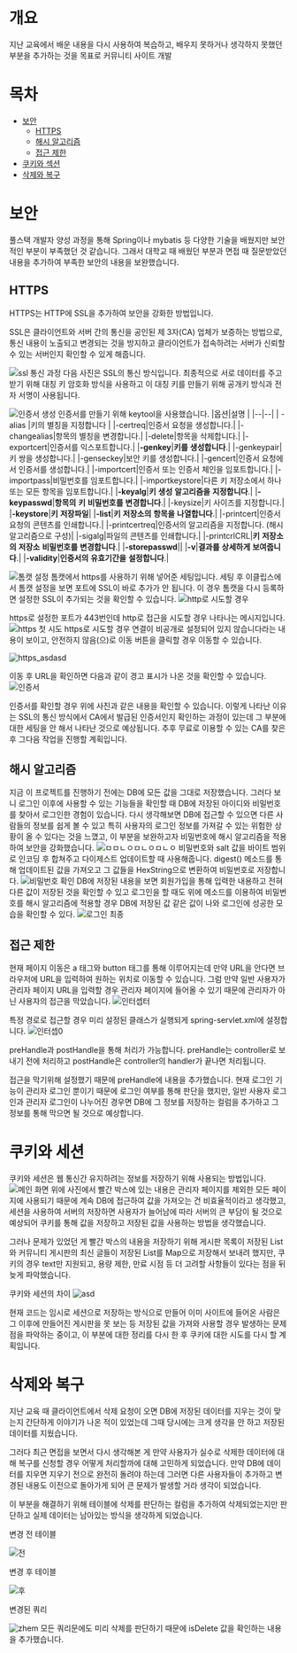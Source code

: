 # 개요
지난 교육에서 배운 내용을 다시 사용하여  복습하고, 배우지 못하거나 생각하지 못했던 부분을 추가하는 것을 목표로 커뮤니티 사이트  개발
# 목차
 - [보안](#보안)
	 - [HTTPS](#https)
	 - [해시 알고리즘](#해시-알고리즘)
	 - [접근 제한](#접근-제한)
 - [쿠키와 섹션](#쿠키와-세션)
 - [삭제와 복구](#삭제와-복구)
# 보안
풀스택 개발자 양성 과정을 통해 Spring이나 mybatis 등 다양한 기술을 배웠지만 보안적인 부분이 부족했던 것 같습니다. 그래서 대학교 때 배웠던 부분과 면접 때 질문받았던 내용을 추가하여 부족한 보안의 내용을 보완했습니다.
## HTTPS
HTTPS는 HTTP에 SSL을 추가하여 보안을 강화한 방법입니다.

SSL은 클라이언트와 서버 간의 통신을 공인된 제 3자(CA) 업체가 보증하는 방법으로, 통신 내용이 노출되고 변경되는 것을 방지하고 클라이언트가 접속하려는 서버가 신뢰할 수 있는 서버인지 확인할 수 있게 해줍니다.

![ssl 통신 과정](https://user-images.githubusercontent.com/38309884/109752936-a68f2d00-7c24-11eb-961e-07ee4af411eb.PNG)
다음 사진은 SSL의 통신 방식입니다. 최종적으로 서로 데이터를 주고받기 위해 대칭 키 암호화 방식을 사용하고 이 대칭 키를 만들기 위해 공개키 방식과 전자 서명이 사용됩니다.

![인증서 생성](https://user-images.githubusercontent.com/38309884/109758148-79e01300-7c2e-11eb-99f5-2582197c5c5c.PNG)
인증서를 만들기 위해 keytool을 사용했습니다.
|옵션|설명  |
|--|--|
| -alias |키의 별칭을 지정합니다  |
|-certreq|인증서  요청을  생성합니다.|
|-changealias|항목의  별칭을  변경합니다.|
|-delete|항목을  삭제합니다.|
|-exportcert|인증서를  익스포트합니다.|
|**-genkey**|**키를**  **생성합니다**.|
|-genkeypair|키  쌍을  생성합니다.|
|-genseckey|보안  키를  생성합니다.|
|-gencert|인증서  요청에서  인증서를  생성합니다.|
|-importcert|인증서  또는  인증서  체인을  임포트합니다.|
|-importpass|비밀번호를  임포트합니다.|
|-importkeystore|다른  키  저장소에서  하나  또는  모든  항목을  임포트합니다.|
|**-keyalg**|**키**  **생성**  **알고리즘을**  **지정합니다**.|
|**-keypasswd**|**항목의**  **키**  **비밀번호를**  **변경합니다**.|
|-keysize|키  사이즈를  지정합니다.|
|**-keystore**|**키**  **저장파일**|
|**-list**|**키**  **저장소의**  **항목을**  **나열합니다**.|
|-printcert|인증서  요청의  콘텐츠를  인쇄합니다.|
|-printcertreq|인증서의  알고리즘을  지정합니다. (해시  알고리즘으로  구성)|
|-sigalg|파일의  콘텐츠를  인쇄합니다.|
|-printcrlCRL|**키**  **저장소의**  **저장소**  **비밀번호를**  **변경합니다**.|
|**-storepasswd**||
|**-v**|**결과를**  **상세하게**  **보여줍니다**.|
|**-validity**|**인증서의**  **유효기간을**  **설정합니다**.|

![톰캣 설정](https://user-images.githubusercontent.com/38309884/109756235-e78a4000-7c2a-11eb-94e5-453fefd65364.PNG)
톰캣에서 https를 사용하기 위해 넣어준 세팅입니다.
세팅 후 이클립스에서 톰캣 설정을 보면 포트에 SSL이 바로 추가가 안 됩니다. 이 경우 톰캣을 다시 등록하면 설정한 SSL이 추가되는 것을 확인할 수 있습니다.
![http로 시도할 경우](https://user-images.githubusercontent.com/38309884/109755643-b2c9b900-7c29-11eb-8f54-a630ebbe7d01.PNG)
  
https로 설정한 포트가 443번인데 http로 접근을 시도할 경우 나타나는 메시지입니다.
![https 첫 시도](https://user-images.githubusercontent.com/38309884/109755644-b2c9b900-7c29-11eb-940c-a41cce6dea4b.PNG)
https로 시도할 경우 연결이 비공개로 설정되어 있지 않습니다라는 내용이 보이고, 안전하지 않음(으)로 이동 버튼을 클릭할 경우 이동할 수 있습니다.
  
![https_asdasd](https://user-images.githubusercontent.com/38309884/109755645-b3624f80-7c29-11eb-88d6-2fe1b38074d6.png)
  
이동 후 URL을 확인하면 다음과 같이 경고 표시가 나온 것을 확인할 수 있습니다.
![인증서](https://user-images.githubusercontent.com/38309884/109755648-b3624f80-7c29-11eb-807f-c57265ac2cc8.PNG)
  
인증서를 확인할 경우 위에 사진과 같은 내용을 확인할 수 있습니다. 이렇게 나타난 이유는 SSL의 통신 방식에서 CA에서 발급된 인증서인지 확인하는 과정이 있는데 그 부분에 대한 세팅을 안 해서 나타난 것으로 예상됩니다. 추후 무료로 이용할 수 있는 CA를 찾은 후 그다음 작업을 진행할 계획입니다.


## 해시 알고리즘
지금 이 프로젝트를 진행하기 전에는 DB에 모든 값을 그대로 저장했습니다. 그러다 보니 로그인 이후에 사용할 수 있는 기능들을 확인할 때 DB에 저장된 아이디와 비밀번호를 찾아서 로그인한 경험이 있습니다. 다시 생각해보면 DB에 접근할 수 있으면 다른 사람들의 정보를 쉽게 볼 수 있고 특히 사용자의 로그인 정보를 가져갈 수 있는 위험한 상황이 올 수 있다는 것을 느꼈고, 이 부분을 보완하고자 비밀번호에 해시 알고리즘을 적용하여 보안을 강화했습니다.
![ㅁㅁㄴㅇㅁㄴㅇㅁㄴㅇ](https://user-images.githubusercontent.com/38309884/109619052-a71fb900-7b7b-11eb-987f-c047cd561f72.PNG)
비밀번호와 salt 값을 바이트 범위로 인코딩 후 합쳐주고 다이제스트 업데이트할 때 사용해줍니다. digest() 메소드를 통해 업데이트된 값을 가져오고 그 값들을  HexString으로 변환하여 비밀번호로 저장합니다.
![비밀번호 확인](https://user-images.githubusercontent.com/38309884/109620630-750f5680-7b7d-11eb-85ca-b88bb521bee2.PNG)
DB에 저장된 내용을 보면 회원가입을 통해 입력한 내용하고 전혀 다른 값이 저장된 것을 확인할 수 있고 로그인을 할 때도 위에 메소드를 이용하여 비밀번호를 해시 알고리즘에 적용할 경우 DB에 저장된 값 같은 값이 나와 로그인에 성공한 모습을 확인할 수 있다.
![로그인 최종](https://user-images.githubusercontent.com/38309884/109625267-74c58a00-7b82-11eb-8a44-66a8e2ee59b8.PNG)
## 접근 제한
현재 페이지 이동은 a 태그와 button 태그를 통해 이루어지는데 만약 URL을 안다면 브라우저에 URL을 입력하여 원하는 위치로 이동할 수 있습니다. 그럼 만약 일반 사용자가 관리자 페이지 URL을 입력할 경우 관리자 페이지에 들어올 수 있기 때문에 관리자가 아닌 사용자의 접근을 막았습니다.
![인터셉터](https://user-images.githubusercontent.com/38309884/109610560-43dc5980-7b70-11eb-9dd6-7b393b76e989.PNG)
  
특정 경로로 접근할 경우 미리 설정된 클래스가 실행되게 spring-servlet.xml에 설정합니다.
![인터셉0](https://user-images.githubusercontent.com/38309884/109610564-4474f000-7b70-11eb-816e-c4f7d2f96e27.PNG)
  
preHandle과 postHandle을 통해 처리가 가능합니다. preHandle는 controller로 보내기 전에 처리하고 postHandle은 controller의 handler가 끝나면 처리됩니다.
  
접근을 막기위해 설정했기 때문에 preHandle에 내용을 추가했습니다. 현재 로그인 기능이 관리자 로그인 뿐이기 때문에 로그인 여부를 통해 판단을 했지만, 일반 사용자 로그인과 관리자 로그인이 나누어진 경우면 DB에 그 정보를 저장하는 컬럼을 추가하고 그 정보를 통해 막으면 될 것으로 예상합니다.
#	쿠키와 세션
쿠키와 세션은 웹 통신간 유지하려는 정보를 저장하기 위해 사용되는 방법입니다.
![메인 화면](https://user-images.githubusercontent.com/38309884/109605288-45a21f00-7b68-11eb-8d8a-0900dd765520.png)
위에 사진에서 빨간 박스에 있는 내용은 관리자 페이지를 제외한 모든 페이지에 사용되기 때문에 계속 DB에 접근하여 값을 가져오는 건 비효율적이라고 생각했고, 세션을 사용하여 서버의 저장하면 사용자가 늘어남에 따라 서버의 큰 부담이 될 것으로 예상되어 쿠키를 통해 값을 저장하고 저장된 값을 사용하는 방법을 생각했습니다.

그러나 문제가 있었던 게 빨간 박스의 내용을 저장하기 위해 게시판 목록이 저장된 List와 커뮤니티 게시판의 최신 글들이 저장된 List를 Map으로 저장해서 보내려 했지만, 쿠키의 경우 text만 지원되고, 용량 제한, 만료 시점 등 더 고려할 사항들이 있다는 점을 뒤늦게 파악했습니다.
  
쿠키와 세션의 차이
![asd](https://user-images.githubusercontent.com/38309884/109605558-b0ebf100-7b68-11eb-9199-9d5b6d820ad4.PNG)

현재 코드는 임시로 세션으로 저장하는 방식으로 만들어 이미 사이트에 들어온 사람은 그 이후에 만들어진 게시판을 못 보는 등 저장된 값을 가져와 사용할 경우 발생하는 문제점을 파악하는 중이고, 이 부분에 대한 정리를 다시 한 후 쿠키에 대한 시도를 다시 할 계획입니다.
  
# 삭제와 복구
지난 교육 때 클라이언트에서 삭제 요청이 오면 DB에 저장된 데이터를 지우는 것이 맞는지 간단하게 이야기가 나온 적이 있었는데 그때 당시에는 크게 생각을 안 하고 저장된 데이터를 지웠습니다.
  
그러다 최근 면접을 보면서 다시 생각해본 게 만약 사용자가 실수로 삭제한 데이터에 대해 복구를 신청할 경우 어떻게 처리할까에 대해 고민하게 되었습니다. 만약 DB에 데이터를 지우면 지우기 전으로 완전히 돌려야 하는데 그러면 다른 사용자들이 추가하고 변경된 내용도 이전으로 돌아가게 되어 큰 문제가 발생할 거라 생각이 되었습니다.
  
이 부분을 해결하기 위해 테이블에 삭제를 판단하는 컬럼을 추가하여 삭제되었는지만 판단하고 실제 데이터는 남아있는 방식을 생각하게 되었습니다.
  
변경 전 테이블
  
![전](https://user-images.githubusercontent.com/38309884/109602869-49cc3d80-7b64-11eb-86b9-271d3eb272d1.png)
  
변경 후 테이블
  
![후](https://user-images.githubusercontent.com/38309884/109602873-4a64d400-7b64-11eb-82e2-7a5bc683e617.png)
  
변경된 쿼리
  
![zhem](https://user-images.githubusercontent.com/38309884/109603634-69b03100-7b65-11eb-800f-5069cf6afe2e.PNG)
모든 쿼리문에도 미리 삭제를 판단하기 때문에 isDelete 값을 확인하는 내용을 추가했습니다.